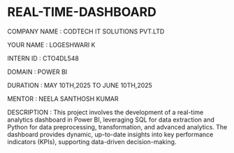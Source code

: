 # REAL-TIME-DASHBOARD

COMPANY NAME : CODTECH IT SOLUTIONS PVT.LTD

YOUR NAME : LOGESHWARI K

INTERN ID : CTO4DL548

DOMAIN : POWER BI

DURATION : MAY 10TH,2025 TO JUNE 10TH,2025

MENTOR : NEELA SANTHOSH KUMAR

DESCRIPTION : This project involves the development of a real-time analytics dashboard in Power BI, leveraging SQL for data extraction and Python for data preprocessing, transformation, and advanced analytics. The dashboard provides dynamic, up-to-date insights into key performance indicators (KPIs), supporting data-driven decision-making.
